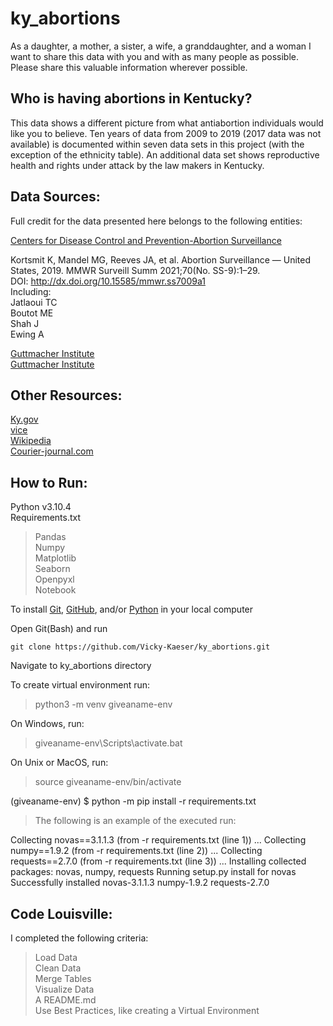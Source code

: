 # ky_abortions


As a daughter, a mother, a sister, a wife, a granddaughter, and a woman I want to share this data with you and with as many people as possible. Please share this valuable information wherever possible.

## Who is having abortions in Kentucky?

This data shows a different picture from what antiabortion individuals would like you to believe.
Ten years of data from 2009 to 2019 (2017 data was not available) is documented within seven data sets in this project (with the exception of the ethnicity table).
An additional data set shows reproductive health and rights under attack by the law makers in Kentucky.

## Data Sources:

Full credit for the data presented here belongs to the following entities:

[Centers for Disease Control and Prevention-Abortion Surveillance](https://search.cdc.gov/search/?query=kentucky%27s%20abortion%20clinics&dpage=1#results-web)    

Kortsmit K, Mandel MG, Reeves JA, et al. Abortion Surveillance — United States, 2019. MMWR Surveill Summ 2021;70(No. SS-9):1–29. DOI: http://dx.doi.org/10.15585/mmwr.ss7009a1   
Including:   
Jatlaoui TC  
Boutot ME   
Shah J   
Ewing A

[Guttmacher Institute](https://www.guttmacher.org/article/2012/01/states-enact-record-number-abortion-restrictions-2011)   
[Guttmacher Institute](https://www.guttmacher.org/laws-affecting-reproductive-health-and-rights-2011-state-policy-review)


## Other Resources:   

[Ky.gov](https://apps.legislature.ky.gov/recorddocuments/bill/21RS/hb91/bill.pdf)   
[vice](https://news.vice.com/en_us/articlepaz4bvlast-clinics-seven-states-one-abortion-clinic-left)   
[Wikipedia](https://en.wikipedia.org/wiki/Abortion_in_Kentucky)   
[Courier-journal.com](https://www.courier-journal.com/story/news/politics/ky-general-assembly/2022/04/15/new-kentucky-abortion-law-ky-only-state-without-abortion-services/7330408001/)


## How to Run:

Python v3.10.4   
Requirements.txt   
   > Pandas   
    Numpy   
    Matplotlib   
    Seaborn   
    Openpyxl   
    Notebook

To install [Git](https://github.com/git-guides/install-git), [GitHub](https://desktop.github.com/), and/or [Python](https://www.python.org/downloads/) in your local computer

Open Git(Bash) and run   

    git clone https://github.com/Vicky-Kaeser/ky_abortions.git

Navigate to ky_abortions directory

To create virtual environment run:   
>python3 -m venv giveaname-env   

On Windows, run:   
>giveaname-env\Scripts\activate.bat   

On Unix or MacOS, run:   
>source giveaname-env/bin/activate

(giveaname-env) $ python -m pip install -r requirements.txt   
>The following is an example of the executed run:   

Collecting novas==3.1.1.3 (from -r requirements.txt (line 1))
  ...
Collecting numpy==1.9.2 (from -r requirements.txt (line 2))
  ...
Collecting requests==2.7.0 (from -r requirements.txt (line 3))
  ...
Installing collected packages: novas, numpy, requests
  Running setup.py install for novas
Successfully installed novas-3.1.1.3 numpy-1.9.2 requests-2.7.0


## Code Louisville:
I completed the following criteria:   
>Load Data    
Clean Data  
Merge Tables   
Visualize Data   
A README.md   
Use Best Practices, like creating a Virtual Environment 


